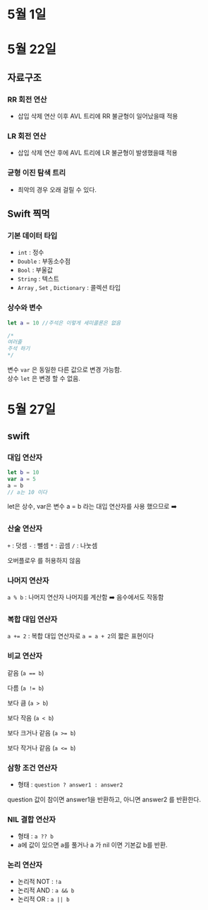 # 5월 1일 

# 5월 22일
## 자료구조
### RR 회전 연산
- 삽입 삭제 연산 이후 AVL 트리에 RR 불균형이 일어났을때 적용

### LR 회전 연산
- 삽입 삭제 연산 후에 AVL 트리에 LR 불균형이 발생했을떄 적용

### 균형 이진 탐색 트리
- 최악의 경우 오래 걸릴 수 있다.



## Swift 찍먹
### 기본 데이터 타입
- `int` : 정수
- `Double` : 부동소수점
- `Bool` : 부울값
- `String` : 텍스트
- `Array` , `Set` , `Dictionary` : 콜렉션 타입

### 상수와 변수 
```swift
let a = 10 //주석은 이렇게 세미콜론은 없음

/*
여러줄 
주석 하기
*/
```

변수 `var` 은 동일한 다른 값으로 변경 가능함.  
상수 `let` 은 변경 할 수 없음.  

# 5월 27일
## swift
### 대입 연산자
```swift
let b = 10
var a = 5
a = b
// a는 10 이다
```
let은 상수, var은 변수 a = b 라는 대입 연산자를 사용 했으므로 ➡️ 

### 산술 연산자
`+` : 덧셈
`-` : 뺄셈
`*` : 곱셈
`/` : 나눗셈

오버플로우 를 허용하지 않음

### 나머지 연산자
`a % b` : 나머지 연산자
나머지를 계산함 ➡️ 음수에서도 작동함

### 복합 대입 연산자
`a += 2` : 복합 대입 연산자로 `a = a + 2`의 짧은 표현이다

### 비교 연산자
같음 (`a == b`)

다름 (`a != b`)

보다 큼 (`a > b`)

보다 작음 (`a < b`)

보다 크거나 같음 (`a >= b`)

보다 작거나 같음 (`a <= b`)

### 삼항 조건 연산자

 - 형태 : ` question ? answer1 : answer2 `
 
 question 값이 참이면 answer1을 반환하고, 아니면 answer2 를 반환한다.

### NIL 결합 연산자

 - 형태 : `a ?? b` 
 - a에 값이 있으면 a를 풀거나 a 가 nil 이면 기본값 b를 반환.

### 논리 연산자
- 논리적 NOT : `!a`
- 논리적 AND : `a && b`
- 논리적 OR : `a || b`


